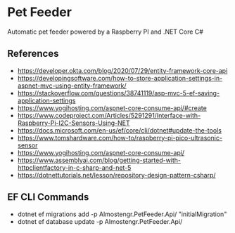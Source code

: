 # Pet Feeder

Automatic pet feeder powered by a Raspberry PI and .NET Core C#

## References 

* https://developer.okta.com/blog/2020/07/29/entity-framework-core-api
* https://developingsoftware.com/how-to-store-application-settings-in-aspnet-mvc-using-entity-framework/
* https://stackoverflow.com/questions/38741119/asp-mvc-5-ef-saving-application-settings
* https://www.yogihosting.com/aspnet-core-consume-api/#create
* https://www.codeproject.com/Articles/5291291/Interface-with-Raspberry-Pi-I2C-Sensors-Using-NET
* https://docs.microsoft.com/en-us/ef/core/cli/dotnet#update-the-tools
* https://www.tomshardware.com/how-to/raspberry-pi-pico-ultrasonic-sensor
* https://www.yogihosting.com/aspnet-core-consume-api/
* https://www.assemblyai.com/blog/getting-started-with-httpclientfactory-in-c-sharp-and-net-5
* https://dotnettutorials.net/lesson/repository-design-pattern-csharp/

## EF CLI Commands

* dotnet ef migrations add -p Almostengr.PetFeeder.Api/ "initialMigration"
* dotnet ef database update -p Almostengr.PetFeeder.Api/